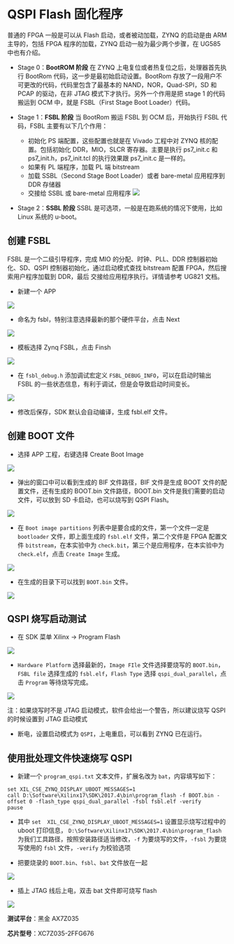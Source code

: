 # QSPI Flash 固化程序

普通的 FPGA 一般是可以从 Flash 启动，或者被动加载，ZYNQ 的启动是由 ARM 主导的，包括 FPGA 程序的加载，ZYNQ 启动一般为最少两个步骤，在 UG585 中也有介绍。

- Stage 0：**BootROM 阶段** 在 ZYNQ 上电复位或者热复位之后，处理器首先执行 BootRom 代码，这一步是最初始启动设置。BootRom 存放了一段用户不可更改的代码，代码里包含了最基本的 NAND，NOR，Quad-SPI，SD 和 PCAP 的驱动，在非 JTAG 模式下才执行。另外一个作用是把 stage 1 的代码搬运到 OCM 中，就是 FSBL（First Stage Boot Loader）代码。

- Stage 1：**FSBL 阶段** 当 BootRom 搬运 FSBL 到 OCM 后，开始执行 FSBL 代码，FSBL 主要有以下几个作用：
	- 初始化 PS 端配置，这些配置也就是在 Vivado 工程中对 ZYNQ 核的配置。包括初始化 DDR，MIO，SLCR 寄存器。主要是执行 ps7_init.c 和 ps7_init.h，ps7_init.tcl 的执行效果跟 ps7_init.c 是一样的。
	- 如果有 PL 端程序，加载 PL 端 bitstream
	- 加载 SSBL（Second Stage Boot Loader）或者 bare-metal 应用程序到 DDR 存储器
	- 交接给 SSBL 或 bare-metal 应用程序
	![](./images/qspi_solidify/qspi_solidify00.png)

- Stage 2：**SSBL 阶段** SSBL 是可选项，一般是在跑系统的情况下使用，比如 Linux 系统的 u-boot。

## 创建 FSBL

FSBL 是一个二级引导程序，完成 MIO 的分配、时钟、PLL、DDR 控制器初始化、SD、QSPI
控制器初始化，通过启动模式查找 bitstream 配置 FPGA，然后搜索用户程序加载到 DDR，最后
交接给应用程序执行。详情请参考 UG821 文档。

-  新建一个 APP

![](./images/qspi_solidify/qspi_solidify01.png)

- 命名为 fsbl，特别注意选择最新的那个硬件平台，点击 Next

![](./images/qspi_solidify/qspi_solidify02.png)

- 模板选择 Zynq FSBL，点击 Finsh

![](./images/qspi_solidify/qspi_solidify03.png)

- 在 `fsbl_debug.h` 添加调试宏定义 `FSBL_DEBUG_INFO`，可以在启动时输出 FSBL 的一些状态信息，有利于调试，但是会导致启动时间变长。

![](./images/qspi_solidify/qspi_solidify04.png)

 - 修改后保存，SDK 默认会自动编译，生成 fsbl.elf 文件。

## 创建 BOOT 文件

- 选择 APP 工程，右键选择 Create Boot Image

![](./images/qspi_solidify/qspi_solidify05.png)

- 弹出的窗口中可以看到生成的 BIF 文件路径，BIF 文件是生成 BOOT 文件的配置文件，还有生成的 BOOT.bin 文件路径，BOOT.bin 文件是我们需要的启动文件，可以放到 SD 卡启动，也可以烧写到 QSPI Flash。

![](./images/qspi_solidify/qspi_solidify06.png)

- 在 `Boot image partitions` 列表中是要合成的文件，第一个文件一定是 `bootloader` 文件，即上面生成的 `fsbl.elf` 文件，第二个文件是 FPGA 配置文件 `bitstream`，在本实验中为 `check.bit`，第三个是应用程序，在本实验中为 `check.elf`，点击 `Create Image` 生成。

![](./images/qspi_solidify/qspi_solidify07.png)

- 在生成的目录下可以找到 `BOOT.bin` 文件。

![](./images/qspi_solidify/qspi_solidify08.png)

## QSPI 烧写启动测试

- 在 SDK 菜单 Xilinx -> Program Flash

![](./images/qspi_solidify/qspi_solidify09.png)

- `Hardware Platform` 选择最新的，`Image FIle` 文件选择要烧写的 `BOOT.bin`，`FSBL file` 选择生成的 `fsbl.elf`，`Flash Type` 选择 `qspi_dual_parallel`，点击 `Program` 等待烧写完成。

![](./images/qspi_solidify/qspi_solidify10.png)

注：如果烧写时不是 JTAG 启动模式，软件会给出一个警告，所以建议烧写 QSPI 的时候设置到 JTAG 启动模式

- 断电，设置启动模式为 `QSPI`，上电重启，可以看到 ZYNQ 已在运行。

## 使用批处理文件快速烧写 QSPI

- 新建一个 `program_qspi.txt` 文本文件，扩展名改为 `bat`，内容填写如下：

```
set XIL_CSE_ZYNQ_DISPLAY_UBOOT_MESSAGES=1
call D:\Software\Xilinx17\SDK\2017.4\bin\program_flash -f BOOT.bin -offset 0 -flash_type qspi_dual_parallel -fsbl fsbl.elf -verify
pause
```

- 其中 `set  XIL_CSE_ZYNQ_DISPLAY_UBOOT_MESSAGES=1` 设置显示烧写过程中的 uboot 打印信息，
`D:\Software\Xilinx17\SDK\2017.4\bin\program_flash` 为我们工具路径，按照安装路径适当修改，`-f` 为要烧写的文件，`-fsbl` 为要烧写使用的 `fsbl` 文件，`-verify` 为校验选项

- 把要烧录的 `BOOT.bin`、`fsbl`、`bat` 文件放在一起

![](./images/qspi_solidify/qspi_solidify11.png)

- 插上 JTAG 线后上电，双击 bat 文件即可烧写 flash

![](./images/qspi_solidify/qspi_solidify12.png)

**测试平台**：黑金 AX7Z035

**芯片型号**：XC7Z035-2FFG676